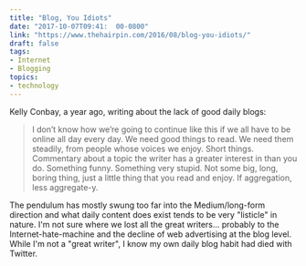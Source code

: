 ```yaml
---
title: "Blog, You Idiots"
date: "2017-10-07T09:41:  00-0800"
link: "https://www.thehairpin.com/2016/08/blog-you-idiots/"
draft: false
tags:
- Internet
- Blogging
topics:
- technology
---
```

Kelly Conbay, a year ago, writing about the lack of good daily blogs:

> I don’t know how we’re going to continue like this if we all have to be online all day every day. We need good things to read. We need them steadily, from people whose voices we enjoy. Short things. Commentary about a topic the writer has a greater interest in than you do. Something funny. Something very stupid. Not some big, long, boring thing, just a little thing that you read and enjoy. If aggregation, less aggregate-y.

The pendulum has mostly swung too far into the Medium/long-form direction and what daily content does exist tends to be very "listicle" in nature. I'm not sure where we lost all the great writers... probably to the Internet-hate-machine and the decline of web advertising at the blog level. While I'm not a "great writer", I know my own daily blog habit had died with Twitter.
